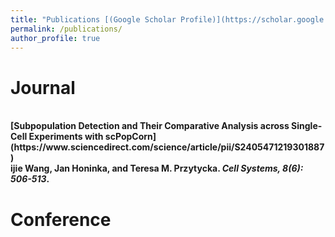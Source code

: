```yaml
---
title: "Publications [(Google Scholar Profile)](https://scholar.google.com/citations?user=rloap-cAAAAJ&hl=en)"
permalink: /publications/
author_profile: true
---
```

# Journal
<br>
<b>[Subpopulation Detection and Their Comparative Analysis across Single-Cell Experiments with scPopCorn](https://www.sciencedirect.com/science/article/pii/S2405471219301887)</b> <br> 
<b>ijie Wang, Jan Honinka, and Teresa M. Przytycka.
<i>Cell Systems, 8(6): 506-513</i>.


# Conference
